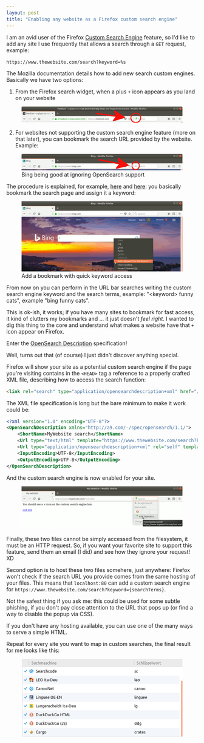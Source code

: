 ```yaml
---
layout: post
title: "Enabling any website as a Firefox custom search engine"
---
```


I am an avid user of the Firefox [Custom Search Engine](https://support.mozilla.org/en-US/kb/use-search-bar-firefox) feature, so I'd like to add any site I use frequently that allows a search through a `GET` request, example:
``` curl
https://www.thewebsite.com/search?keyword=%s
```
The Mozilla documentation details how to add new search custom engines. Basically we have two options:

1) From the Firefox search widget, when a plus `+` icon appears as you land on your website

<figure>
    <img src="/assets/ff_cse.png">
</figure>

2) For websites not supporting the custom search engine feature (more on that later), you can bookmark the search URL provided by the website. Example:

<figure>
    <img src="/assets/bing_cse_lol.png">
    <figcaption>Bing being good at ignoring OpenSearch support</figcaption>
</figure>

The procedure is explained, for example, [here](https://www-archive.mozilla.org/docs/end-user/keywords.html) and [here](http://kb.mozillazine.org/Using_keyword_searches): you basically bookmark the search page and assign it a keyword:

<figure>
    <img src="/assets/bing_cse_bookmark.png">
    <figcaption>Add a bookmark with quick keyword access</figcaption>
</figure>

From now on you can perform in the URL bar searches writing the custom search engine keyword and the search terms, example: "\<keyword> funny cats", example "bing funny cats".

This is ok-ish, it works; if you have many sites to bookmark for fast access, it kind of clutters my bookmarks and ... it just doesn't _feel right_. I wanted to dig this thing to the core and understand what makes a website have that `+` icon appear on Firefox.

Enter the [OpenSearch Description](https://github.com/dewitt/opensearch/blob/master/opensearch-1-1-draft-6.md#version) specification!

Well, turns out that (of course) I just didn't discover anything special.

Firefox will show your site as a potential custom search engine if the page you're visiting contains in the `<HEAD>` tag a reference to a properly crafted XML file, describing how to access the search function:
```html
<link rel="search" type="application/opensearchdescription+xml" href="/osd.xml" title="MyWebsite search!"/>
```

The XML file specification is long but the bare minimum to make it work could be:
```xml
<?xml version="1.0" encoding="UTF-8"?>
<OpenSearchDescription xmlns="http://a9.com/-/spec/opensearch/1.1/">
    <ShortName>MyWebsite search</ShortName>
    <Url type="text/html" template="https://www.thewebsite.com/search?keyword={searchTerms}"/>
    <Url type="application/opensearchdescription+xml" rel="self" template="/mywebsite_osd.xml"/>
    <InputEncoding>UTF-8</InputEncoding>
    <OutputEncoding>UTF-8</OutputEncoding>
</OpenSearchDescription>
```

And the custom search engine is now enabled for your site.

<figure>
    <img src="/assets/roll_your_own_cse.png">
</figure>

Finally, these two files cannot be simply accessed from the filesystem, it must be an HTTP request. So, if you want your favorite site to support this feature, send them an email (I did) and see how they ignore your request! XD

Second option is to host these two files somehere, just anywhere: Firefox won't check if the search URL you provide comes from the same hosting of your files. This means that `localhost:80` can add a custom search engine for `https://www.thewebsite.com/search?keyword={searchTerms}`.

Not the safest thing if you ask me: this could be used for some subtle phishing, if you don't pay close attention to the URL that pops up (or find a way to disable the popup via CSS).

If you don't have any hosting available, you can use one of the many ways to serve a simple HTML.

Repeat for every site you want to map in custom searches, the final result for me
looks like this:

<figure>
    <img src="/assets/ff_cse_shortcuts.png">
</figure>
